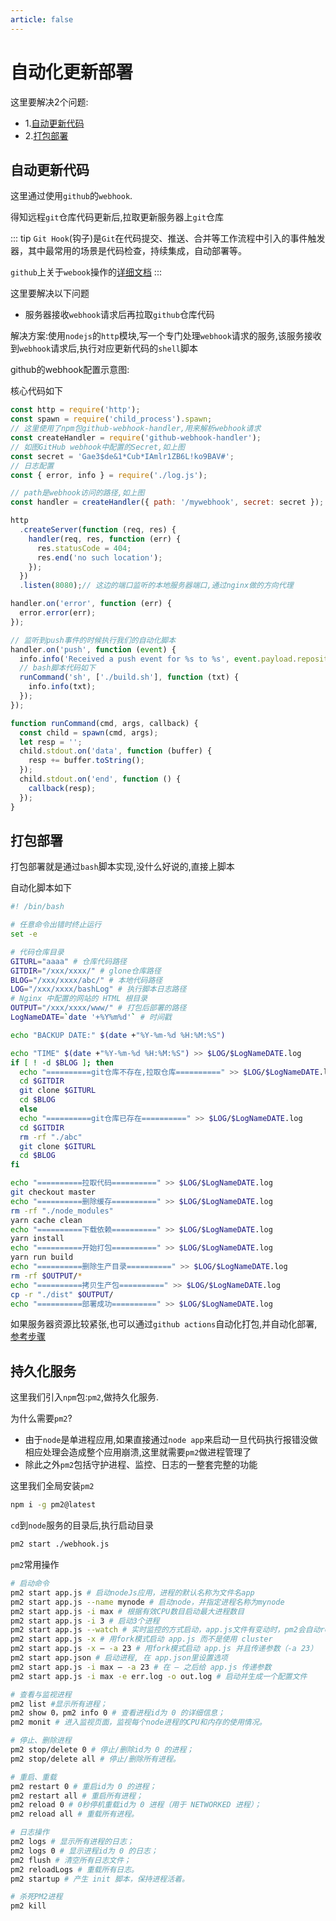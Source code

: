 ```yaml
---
article: false
---
```

# 自动化更新部署

这里要解决2个问题:
- 1.[自动更新代码](#自动更新代码)
- 2.[打包部署](#打包部署)

## 自动更新代码

这里通过使用`github`的`webhook`.

得知远程`git`仓库代码更新后,拉取更新服务器上`git`仓库

::: tip
`Git Hook`(钩子)是`Git`在代码提交、推送、合并等工作流程中引入的事件触发器，其中最常用的场景是代码检查，持续集成，自动部署等。

`github`上关于`webook`操作的[详细文档](https://docs.github.com/cn/developers/webhooks-and-events/webhooks/about-webhooks)
:::

这里要解决以下问题
- 服务器接收`webhook`请求后再拉取`github`仓库代码
  
解决方案:使用`nodejs`的`http`模块,写一个专门处理`webhook`请求的服务,该服务接收到`webhook`请求后,执行对应更新代码的`shell`脚本

github的webhook配置示意图:
<img :src="$withBase('/imgs/webhook.png')">


核心代码如下
```js
const http = require('http');
const spawn = require('child_process').spawn;
// 这里使用了npm包github-webhook-handler,用来解析webhook请求
const createHandler = require('github-webhook-handler');
// 如图GitHub webhook中配置的Secret,如上图
const secret = 'Gae3$de&1*Cub*IAmlr1ZB6L!ko9BAV#';
// 日志配置
const { error, info } = require('./log.js');

// path是webhook访问的路径,如上图
const handler = createHandler({ path: '/mywebhook', secret: secret });

http
  .createServer(function (req, res) {
    handler(req, res, function (err) {
      res.statusCode = 404;
      res.end('no such location');
    });
  })
  .listen(8080);// 这边的端口监听的本地服务器端口,通过nginx做的方向代理

handler.on('error', function (err) {
  error.error(err);
});

// 监听到push事件的时候执行我们的自动化脚本
handler.on('push', function (event) {
  info.info('Received a push event for %s to %s', event.payload.repository.name, event.payload.ref);
  // bash脚本代码如下
  runCommand('sh', ['./build.sh'], function (txt) {
    info.info(txt);
  });
});

function runCommand(cmd, args, callback) {
  const child = spawn(cmd, args);
  let resp = '';
  child.stdout.on('data', function (buffer) {
    resp += buffer.toString();
  });
  child.stdout.on('end', function () {
    callback(resp);
  });
}
```

## 打包部署

打包部署就是通过`bash`脚本实现,没什么好说的,直接上脚本

自动化脚本如下
```bash
#! /bin/bash

# 任意命令出错时终止运行
set -e

# 代码仓库目录
GITURL="aaaa" # 仓库代码路径
GITDIR="/xxx/xxxx/" # glone仓库路径
BLOG="/xxx/xxxx/abc/" # 本地代码路径
LOG="/xxx/xxxx/bashLog" # 执行脚本日志路径
# Nginx 中配置的网站的 HTML 根目录
OUTPUT="/xxx/xxxx/www/" # 打包后部署的路径
LogNameDATE=`date '+%Y%m%d'` # 时间戳

echo "BACKUP DATE:" $(date +"%Y-%m-%d %H:%M:%S")

echo "TIME" $(date +"%Y-%m-%d %H:%M:%S") >> $LOG/$LogNameDATE.log
if [ ! -d $BLOG ]; then
  echo "==========git仓库不存在,拉取仓库==========" >> $LOG/$LogNameDATE.log
  cd $GITDIR
  git clone $GITURL
  cd $BLOG
  else
  echo "==========git仓库已存在==========" >> $LOG/$LogNameDATE.log
  cd $GITDIR
  rm -rf "./abc"
  git clone $GITURL
  cd $BLOG
fi

echo "==========拉取代码==========" >> $LOG/$LogNameDATE.log
git checkout master
echo "==========删除缓存==========" >> $LOG/$LogNameDATE.log
rm -rf "./node_modules"
yarn cache clean
echo "==========下载依赖==========" >> $LOG/$LogNameDATE.log
yarn install
echo "==========开始打包==========" >> $LOG/$LogNameDATE.log
yarn run build
echo "==========删除生产目录==========" >> $LOG/$LogNameDATE.log
rm -rf $OUTPUT/*
echo "==========拷贝生产包==========" >> $LOG/$LogNameDATE.log
cp -r "./dist" $OUTPUT/
echo "==========部署成功==========" >> $LOG/$LogNameDATE.log
```

如果服务器资源比较紧张,也可以通过`github actions`自动化打包,并自动化部署,[参考步骤](./giuhub_actions.html)

## 持久化服务

这里我们引入`npm`包:`pm2`,做持久化服务.

为什么需要`pm2`?
- 由于`node`是单进程应用,如果直接通过`node app`来启动一旦代码执行报错没做相应处理会造成整个应用崩溃,这里就需要`pm2`做进程管理了
- 除此之外`pm2`包括守护进程、监控、日志的一整套完整的功能

这里我们全局安装`pm2`

```bash
npm i -g pm2@latest
```

`cd`到`node`服务的目录后,执行启动目录

```bash
pm2 start ./webhook.js
```

`pm2`常用操作
```bash
# 启动命令
pm2 start app.js # 启动nodeJs应用，进程的默认名称为文件名app
pm2 start app.js --name mynode # 启动node，并指定进程名称为mynode
pm2 start app.js -i max # 根据有效CPU数目启动最大进程数目
pm2 start app.js -i 3 # 启动3个进程
pm2 start app.js --watch # 实时监控的方式启动，app.js文件有变动时，pm2会自动reload
pm2 start app.js -x # 用fork模式启动 app.js 而不是使用 cluster
pm2 start app.js -x – -a 23 # 用fork模式启动 app.js 并且传递参数（-a 23）
pm2 start app.json # 启动进程, 在 app.json里设置选项
pm2 start app.js -i max – -a 23 # 在 – 之后给 app.js 传递参数
pm2 start app.js -i max -e err.log -o out.log # 启动并生成一个配置文件

# 查看与监视进程
pm2 list #显示所有进程；
pm2 show 0，pm2 info 0 # 查看进程id为 0 的详细信息；
pm2 monit # 进入监视页面，监视每个node进程的CPU和内存的使用情况。

# 停止、删除进程
pm2 stop/delete 0 # 停止/删除id为 0 的进程；
pm2 stop/delete all # 停止/删除所有进程。

# 重启、重载
pm2 restart 0 # 重启id为 0 的进程；
pm2 restart all # 重启所有进程；
pm2 reload 0 # 0秒停机重载id为 0 进程（用于 NETWORKED 进程）；
pm2 reload all # 重载所有进程。

# 日志操作
pm2 logs # 显示所有进程的日志；
pm2 logs 0 # 显示进程id为 0 的日志；
pm2 flush # 清空所有日志文件；
pm2 reloadLogs # 重载所有日志。
pm2 startup # 产生 init 脚本，保持进程活着。

# 杀死PM2进程
pm2 kill
```
